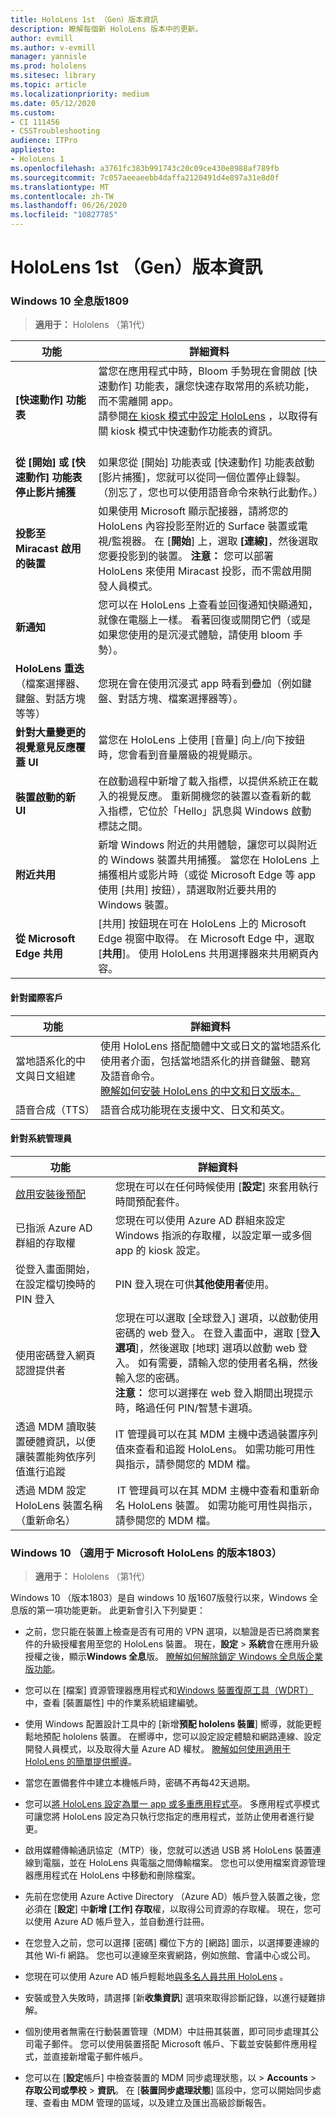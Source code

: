 ```yaml
---
title: HoloLens 1st （Gen）版本資訊
description: 瞭解每個新 HoloLens 版本中的更新。
author: evmill
ms.author: v-evmill
manager: yannisle
ms.prod: hololens
ms.sitesec: library
ms.topic: article
ms.localizationpriority: medium
ms.date: 05/12/2020
ms.custom:
- CI 111456
- CSSTroubleshooting
audience: ITPro
appliesto:
- HoloLens 1
ms.openlocfilehash: a3761fc383b991743c20c09ce430e8988af789fb
ms.sourcegitcommit: 7c057aeeaeebb4daffa2120491d4e897a31e8d0f
ms.translationtype: MT
ms.contentlocale: zh-TW
ms.lasthandoff: 06/26/2020
ms.locfileid: "10827785"
---
```

# HoloLens 1st （Gen）版本資訊

### Windows 10 全息版1809

> **適用于：** Hololens （第1代）

| 功能 | 詳細資料 |
|---|---|
| **[快速動作] 功能表** | 當您在應用程式中時，Bloom 手勢現在會開啟 [快速動作] 功能表，讓您快速存取常用的系統功能，而不需離開 app。 <br> 請參閱[在 kiosk 模式中設定 HoloLens](hololens-kiosk.md) ，以取得有關 kiosk 模式中快速動作功能表的資訊。<br><br> |
| **從 [開始] 或 [快速動作] 功能表停止影片捕獲** | 如果您從 [開始] 功能表或 [快速動作] 功能表啟動 [影片捕獲]，您就可以從同一個位置停止錄製。 （別忘了，您也可以使用語音命令來執行此動作。） |
| **投影至 Miracast 啟用的裝置** | 如果使用 Microsoft 顯示配接器，請將您的 HoloLens 內容投影至附近的 Surface 裝置或電視/監視器。  在 [**開始**] 上，選取 **[連線]**，然後選取您要投影到的裝置。 **注意：** 您可以部署 HoloLens 來使用 Miracast 投影，而不需啟用開發人員模式。 |
| **新通知** | 您可以在 HoloLens 上查看並回復通知快顯通知，就像在電腦上一樣。 看著回復或關閉它們（或是如果您使用的是沉浸式體驗，請使用 bloom 手勢）。 |
| **HoloLens 重迭**<br>（檔案選擇器、鍵盤、對話方塊等等） | 您現在會在使用沉浸式 app 時看到疊加（例如鍵盤、對話方塊、檔案選擇器等）。 |
| **針對大量變更的視覺意見反應覆蓋 UI** | 當您在 HoloLens 上使用 [音量] 向上/向下按鈕時，您會看到音量層級的視覺顯示。 |
| **裝置啟動的新 UI** | 在啟動過程中新增了載入指標，以提供系統正在載入的視覺反應。 重新開機您的裝置以查看新的載入指標，它位於「Hello」訊息與 Windows 啟動標誌之間。 |
| **附近共用** | 新增 Windows 附近的共用體驗，讓您可以與附近的 Windows 裝置共用捕獲。 當您在 HoloLens 上捕獲相片或影片時（或從 Microsoft Edge 等 app 使用 [共用] 按鈕），請選取附近要共用的 Windows 裝置。 |
| **從 Microsoft Edge 共用** | [共用] 按鈕現在可在 HoloLens 上的 Microsoft Edge 視窗中取得。 在 Microsoft Edge 中，選取 [**共用**]。 使用 HoloLens 共用選擇器來共用網頁內容。 |

#### 針對國際客戶

| 功能 | 詳細資料 |
| --- | --- |
| 當地語系化的中文與日文組建 | 使用 HoloLens 搭配簡體中文或日文的當地語系化使用者介面，包括當地語系化的拼音鍵盤、聽寫及語音命令。<br>[瞭解如何安裝 HoloLens 的中文和日文版本。](hololens1-install-localized.md) |
| 語音合成（TTS） | 語音合成功能現在支援中文、日文和英文。 |

#### 針對系統管理員

| 功能 |  詳細資料  |
|---|----|
| [啟用安裝後預配](hololens-provisioning.md) | 您現在可以在任何時候使用 [**設定**] 來套用執行時間預配套件。 |
| 已指派 Azure AD 群組的存取權 | 您現在可以使用 Azure AD 群組來設定 Windows 指派的存取權，以設定單一或多個 app 的 kiosk 設定。 |
| 從登入畫面開始，在設定檔切換時的 PIN 登入 | PIN 登入現在可供**其他使用者**使用。 |
| 使用密碼登入網頁認證提供者 | 您現在可以選取 [全球登入] 選項，以啟動使用密碼的 web 登入。 在登入畫面中，選取 [登**入選項**]，然後選取 [地球] 選項以啟動 web 登入。 如有需要，請輸入您的使用者名稱，然後輸入您的密碼。 <br>**注意：** 您可以選擇在 web 登入期間出現提示時，略過任何 PIN/智慧卡選項。 |
| 透過 MDM 讀取裝置硬體資訊，以便讓裝置能夠依序列值進行追蹤 | IT 管理員可以在其 MDM 主機中透過裝置序列值來查看和追蹤 HoloLens。 如需功能可用性與指示，請參閱您的 MDM 檔。 |
| 透過 MDM 設定 HoloLens 裝置名稱（重新命名） | IT 管理員可以在其 MDM 主機中查看和重新命名 HoloLens 裝置。 如需功能可用性與指示，請參閱您的 MDM 檔。 |

### Windows 10 （適用于 Microsoft HoloLens 的版本1803）

> **適用于：** Hololens （第1代）

Windows 10 （版本1803）是自 windows 10 版1607版發行以來，Windows 全息版的第一項功能更新。 此更新會引入下列變更：

- 之前，您只能在裝置上檢查是否有可用的 VPN 選項，以驗證是否已將商業套件的升級授權套用至您的 HoloLens 裝置。 現在，**設定**  >  **系統**會在應用升級授權之後，顯示**Windows 全息**版。 [瞭解如何解除鎖定 Windows 全息版企業版功能](hololens1-upgrade-enterprise.md)。

- 您可以在 [檔案] 資源管理器應用程式和[Windows 裝置復原工具（WDRT）](https://support.microsoft.com/help/12379/windows-10-mobile-device-recovery-tool-faq)中，查看 [裝置屬性] 中的作業系統組建編號。
- 使用 Windows 配置設計工具中的 [新增**預配 hololens 裝置**] 嚮導，就能更輕鬆地預配 hololens 裝置。 在嚮導中，您可以設定設定體驗和網路連線、設定開發人員模式，以及取得大量 Azure AD 權杖。 [瞭解如何使用適用于 HoloLens 的簡單提供嚮導](hololens-provisioning.md#provisioning-package-hololens-wizard)。

- 當您在置備套件中建立本機帳戶時，密碼不再每42天過期。

- 您可以[將 HoloLens 設定為單一 app 或多重應用程式亭](hololens-kiosk.md)。 多應用程式亭模式可讓您將 HoloLens 設定為只執行您指定的應用程式，並防止使用者進行變更。

- 啟用媒體傳輸通訊協定（MTP）後，您就可以透過 USB 將 HoloLens 裝置連線到電腦，並在 HoloLens 與電腦之間傳輸檔案。 您也可以使用檔案資源管理器應用程式在 HoloLens 中移動和刪除檔案。

- 先前在您使用 Azure Active Directory （Azure AD）帳戶登入裝置之後，您必須在 [**設定**] 中**新增 [工作] 存取**權，以取得公司資源的存取權。 現在，您可以使用 Azure AD 帳戶登入，並自動進行註冊。

- 在您登入之前，您可以選擇 [密碼] 欄位下方的 [網路] 圖示，以選擇要連線的其他 Wi-fi 網路。 您也可以連線至來賓網路，例如旅館、會議中心或公司。

- 您現在可以使用 Azure AD 帳戶輕鬆地[與多名人員共用 HoloLens](hololens-multiple-users.md) 。

- 安裝或登入失敗時，請選擇 [新**收集資訊**] 選項來取得診斷記錄，以進行疑難排解。

- 個別使用者無需在行動裝置管理（MDM）中註冊其裝置，即可同步處理其公司電子郵件。 您可以使用裝置搭配 Microsoft 帳戶、下載並安裝郵件應用程式，並直接新增電子郵件帳戶。

- 您可以在 [**設定**帳戶] 中檢查裝置的 MDM 同步處理狀態，以  >  **Accounts**  >  **存取公司或學校**  >  **資訊**。 在 [**裝置同步處理狀態**] 區段中，您可以開始同步處理、查看由 MDM 管理的區域，以及建立及匯出高級診斷報告。
